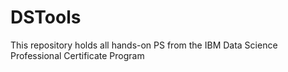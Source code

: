 # DSTools
This repository holds all hands-on PS from the IBM Data Science Professional Certificate Program
